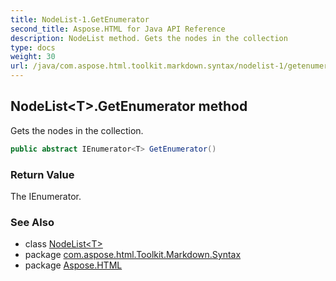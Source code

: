 ```yaml
---
title: NodeList-1.GetEnumerator
second_title: Aspose.HTML for Java API Reference
description: NodeList method. Gets the nodes in the collection
type: docs
weight: 30
url: /java/com.aspose.html.toolkit.markdown.syntax/nodelist-1/getenumerator/
---
```

## NodeList&lt;T&gt;.GetEnumerator method

Gets the nodes in the collection.

```java
public abstract IEnumerator<T> GetEnumerator()
```

### Return Value

The IEnumerator.

### See Also

* class [NodeList&lt;T&gt;](../)
* package [com.aspose.html.Toolkit.Markdown.Syntax](../../nodelist-1/)
* package [Aspose.HTML](../../../)

